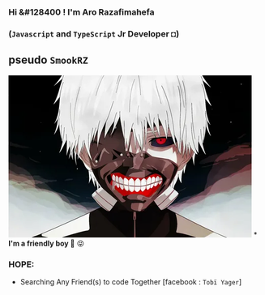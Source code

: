 ###  Hi &#128400 ! I'm Aro Razafimahefa 
### (`Javascript` and `TypeScript` Jr Developer ◘)
## pseudo `SmookRZ`
![kaneki](./myProfil.jpg) * <strong> I'm a friendly boy </strong> &#x1F47B; &#x1F61D;
### HOPE:
* Searching Any Friend(s) to code Together [facebook : `Tobï Yager`]
